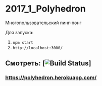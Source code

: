 # 2017_1_Polyhedron
Многопользовательский пинг-понг

Для запуска:

1. `npm start`
2. `http://localhost:3000/`

## Смотреть: [![Build Status](https://travis-ci.org/frontend-park-mail-ru/2017_1_Polyhedron.svg?branch=master)]
### https://polyhedron.herokuapp.com/

